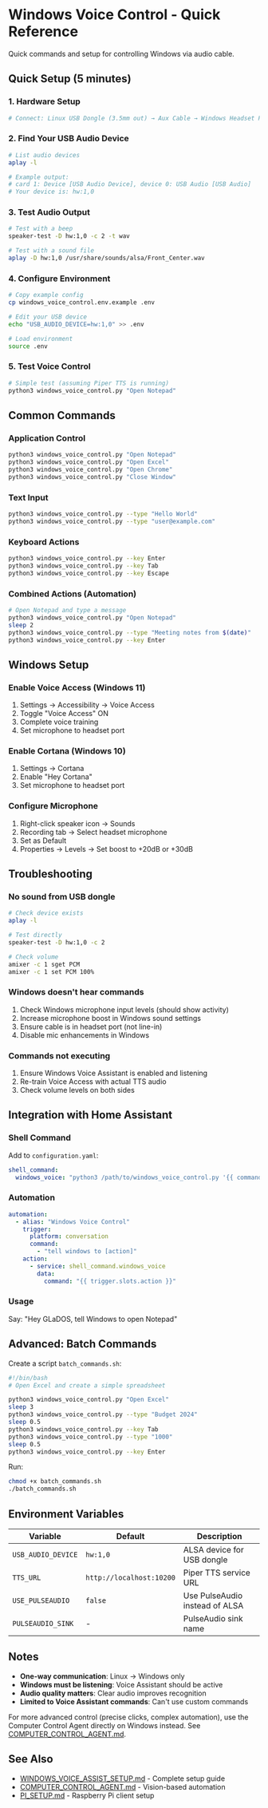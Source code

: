 # Windows Voice Control - Quick Reference

Quick commands and setup for controlling Windows via audio cable.

## Quick Setup (5 minutes)

### 1. Hardware Setup
```bash
# Connect: Linux USB Dongle (3.5mm out) → Aux Cable → Windows Headset Port
```

### 2. Find Your USB Audio Device
```bash
# List audio devices
aplay -l

# Example output:
# card 1: Device [USB Audio Device], device 0: USB Audio [USB Audio]
# Your device is: hw:1,0
```

### 3. Test Audio Output
```bash
# Test with a beep
speaker-test -D hw:1,0 -c 2 -t wav

# Test with a sound file
aplay -D hw:1,0 /usr/share/sounds/alsa/Front_Center.wav
```

### 4. Configure Environment
```bash
# Copy example config
cp windows_voice_control.env.example .env

# Edit your USB device
echo "USB_AUDIO_DEVICE=hw:1,0" >> .env

# Load environment
source .env
```

### 5. Test Voice Control
```bash
# Simple test (assuming Piper TTS is running)
python3 windows_voice_control.py "Open Notepad"
```

## Common Commands

### Application Control
```bash
python3 windows_voice_control.py "Open Notepad"
python3 windows_voice_control.py "Open Excel"
python3 windows_voice_control.py "Open Chrome"
python3 windows_voice_control.py "Close Window"
```

### Text Input
```bash
python3 windows_voice_control.py --type "Hello World"
python3 windows_voice_control.py --type "user@example.com"
```

### Keyboard Actions
```bash
python3 windows_voice_control.py --key Enter
python3 windows_voice_control.py --key Tab
python3 windows_voice_control.py --key Escape
```

### Combined Actions (Automation)
```bash
# Open Notepad and type a message
python3 windows_voice_control.py "Open Notepad"
sleep 2
python3 windows_voice_control.py --type "Meeting notes from $(date)"
python3 windows_voice_control.py --key Enter
```

## Windows Setup

### Enable Voice Access (Windows 11)
1. Settings → Accessibility → Voice Access
2. Toggle "Voice Access" ON
3. Complete voice training
4. Set microphone to headset port

### Enable Cortana (Windows 10)
1. Settings → Cortana
2. Enable "Hey Cortana"
3. Set microphone to headset port

### Configure Microphone
1. Right-click speaker icon → Sounds
2. Recording tab → Select headset microphone
3. Set as Default
4. Properties → Levels → Set boost to +20dB or +30dB

## Troubleshooting

### No sound from USB dongle
```bash
# Check device exists
aplay -l

# Test directly
speaker-test -D hw:1,0 -c 2

# Check volume
amixer -c 1 sget PCM
amixer -c 1 set PCM 100%
```

### Windows doesn't hear commands
1. Check Windows microphone input levels (should show activity)
2. Increase microphone boost in Windows sound settings
3. Ensure cable is in headset port (not line-in)
4. Disable mic enhancements in Windows

### Commands not executing
1. Ensure Windows Voice Assistant is enabled and listening
2. Re-train Voice Access with actual TTS audio
3. Check volume levels on both sides

## Integration with Home Assistant

### Shell Command
Add to `configuration.yaml`:
```yaml
shell_command:
  windows_voice: "python3 /path/to/windows_voice_control.py '{{ command }}'"
```

### Automation
```yaml
automation:
  - alias: "Windows Voice Control"
    trigger:
      platform: conversation
      command:
        - "tell windows to [action]"
    action:
      - service: shell_command.windows_voice
        data:
          command: "{{ trigger.slots.action }}"
```

### Usage
Say: "Hey GLaDOS, tell Windows to open Notepad"

## Advanced: Batch Commands

Create a script `batch_commands.sh`:
```bash
#!/bin/bash
# Open Excel and create a simple spreadsheet

python3 windows_voice_control.py "Open Excel"
sleep 3
python3 windows_voice_control.py --type "Budget 2024"
sleep 0.5
python3 windows_voice_control.py --key Tab
python3 windows_voice_control.py --type "1000"
sleep 0.5
python3 windows_voice_control.py --key Enter
```

Run:
```bash
chmod +x batch_commands.sh
./batch_commands.sh
```

## Environment Variables

| Variable | Default | Description |
|----------|---------|-------------|
| `USB_AUDIO_DEVICE` | `hw:1,0` | ALSA device for USB dongle |
| `TTS_URL` | `http://localhost:10200` | Piper TTS service URL |
| `USE_PULSEAUDIO` | `false` | Use PulseAudio instead of ALSA |
| `PULSEAUDIO_SINK` | - | PulseAudio sink name |

## Notes

- **One-way communication**: Linux → Windows only
- **Windows must be listening**: Voice Assistant should be active
- **Audio quality matters**: Clear audio improves recognition
- **Limited to Voice Assistant commands**: Can't use custom commands

For more advanced control (precise clicks, complex automation), use the Computer Control Agent directly on Windows instead. See [COMPUTER_CONTROL_AGENT.md](COMPUTER_CONTROL_AGENT.md).

## See Also

- [WINDOWS_VOICE_ASSIST_SETUP.md](WINDOWS_VOICE_ASSIST_SETUP.md) - Complete setup guide
- [COMPUTER_CONTROL_AGENT.md](COMPUTER_CONTROL_AGENT.md) - Vision-based automation
- [PI_SETUP.md](PI_SETUP.md) - Raspberry Pi client setup
